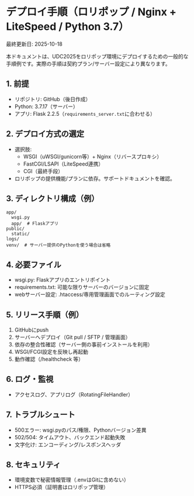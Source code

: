 # デプロイ手順（ロリポップ / Nginx + LiteSpeed / Python 3.7）

最終更新日: 2025-10-18

本ドキュメントは、UDC2025をロリポップ環境にデプロイするための一般的な手順例です。実際の手順は契約プラン/サーバー設定により異なります。

## 1. 前提
- リポジトリ: GitHub（後日作成）
- Python: 3.7.17（サーバー）
- アプリ: Flask 2.2.5（`requirements_server.txt`に合わせる）

## 2. デプロイ方式の選定
- 選択肢:
  - WSGI（uWSGI/gunicorn等）+ Nginx（リバースプロキシ）
  - FastCGI/LSAPI（LiteSpeed連携）
  - CGI（最終手段）
- ロリポップの提供機能/プランに依存。サポートドキュメントを確認。

## 3. ディレクトリ構成（例）
```
app/
  wsgi.py
  app/  # Flaskアプリ
public/
  static/
logs/
venv/  # サーバー提供のPythonを使う場合は省略
```

## 4. 必要ファイル
- wsgi.py: Flaskアプリのエントリポイント
- requirements.txt: 可能な限りサーバーのバージョンに固定
- webサーバー設定: .htaccess/専用管理画面でのルーティング設定

## 5. リリース手順（例）
1. GitHubにpush
2. サーバーへデプロイ（Git pull / SFTP / 管理画面）
3. 依存の整合性確認（サーバー側の事前インストールを利用）
4. WSGI/FCGI設定を反映し再起動
5. 動作確認（/healthcheck 等）

## 6. ログ・監視
- アクセスログ、アプリログ（RotatingFileHandler）

## 7. トラブルシュート
- 500エラー: wsgi.pyのパス/権限、Pythonバージョン差異
- 502/504: タイムアウト、バックエンド起動失敗
- 文字化け: エンコーディング/レスポンスヘッダ

## 8. セキュリティ
- 環境変数で秘密情報管理（.envはGitに含めない）
- HTTPS必須（証明書はロリポップ管理）
